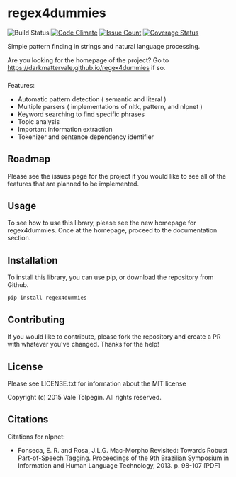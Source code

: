 # regex4dummies

![Build Status](https://travis-ci.org/DarkmatterVale/regex4dummies.svg?branch=master)
[![Code Climate](https://codeclimate.com/github/DarkmatterVale/regex4dummies/badges/gpa.svg)](https://codeclimate.com/github/DarkmatterVale/regex4dummies)
[![Issue Count](https://codeclimate.com/github/DarkmatterVale/regex4dummies/badges/issue_count.svg)](https://codeclimate.com/github/DarkmatterVale/regex4dummies)
[![Coverage Status](https://coveralls.io/repos/DarkmatterVale/regex4dummies/badge.svg?branch=master&service=github)](https://coveralls.io/github/DarkmatterVale/regex4dummies?branch=master)

Simple pattern finding in strings and natural language processing.

Are you looking for the homepage of the project? Go to https://darkmattervale.github.io/regex4dummies if so.


###

Features:
- Automatic pattern detection ( semantic and literal )
- Multiple parsers ( implementations of nltk, pattern, and nlpnet )
- Keyword searching to find specific phrases
- Topic analysis
- Important information extraction
- Tokenizer and sentence dependency identifier


## Roadmap

Please see the issues page for the project if you would like to see all of the features that are planned to be implemented.


## Usage

To see how to use this library, please see the new homepage for regex4dummies. Once at the homepage, proceed to the documentation section.


## Installation

To install this library, you can use pip, or download the repository from Github.

```
pip install regex4dummies
```


## Contributing

If you would like to contribute, please fork the repository and create a PR with whatever you've changed. Thanks for the help!


## License

Please see LICENSE.txt for information about the MIT license

Copyright (c) 2015 Vale Tolpegin. All rights reserved.

## Citations

Citations for nlpnet:

- Fonseca, E. R. and Rosa, J.L.G. Mac-Morpho Revisited: Towards Robust Part-of-Speech Tagging. Proceedings of the 9th Brazilian Symposium in Information and Human Language Technology, 2013. p. 98-107 [PDF]
